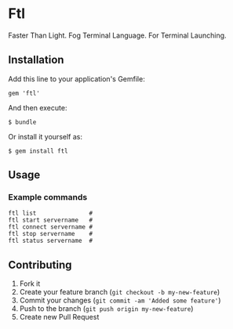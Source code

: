 # Ftl

Faster Than Light. Fog Terminal Language. For Terminal Launching.

## Installation

Add this line to your application's Gemfile:

    gem 'ftl'

And then execute:

    $ bundle

Or install it yourself as:

    $ gem install ftl

## Usage

### Example commands

    ftl list               #
    ftl start servername   #
    ftl connect servername #
    ftl stop servername    #
    ftl status servername  #

## Contributing

1. Fork it
2. Create your feature branch (`git checkout -b my-new-feature`)
3. Commit your changes (`git commit -am 'Added some feature'`)
4. Push to the branch (`git push origin my-new-feature`)
5. Create new Pull Request
